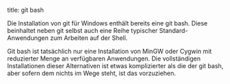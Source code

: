 title: git bash

Die Installation von git für Windows enthält bereits eine git bash.
Diese beinhaltet neben git selbst auch eine Reihe typischer Standard-Anwendungen zum Arbeiten auf der Shell.

Git bash ist tatsächlich nur eine Installation von MinGW oder Cygwin mit reduzierter Menge an verfügbaren Anwendungen.
Die vollständigen Installationen dieser Alternativen ist etwas komplizierter als die der git bash, aber sofern dem nichts im Wege steht, ist das vorzuziehen.

